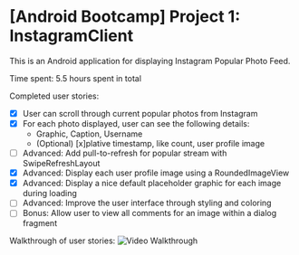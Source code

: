 # [Android Bootcamp] Project 1: InstagramClient
This is an Android application for displaying Instagram Popular Photo Feed.

Time spent: 5.5 hours spent in total

Completed user stories:

 * [x] User can scroll through current popular photos from Instagram
 * [x] For each photo displayed, user can see the following details:
      * Graphic, Caption, Username
      * (Optional) [x]plative timestamp, like count, user profile image
 * [ ] Advanced: Add pull-to-refresh for popular stream with SwipeRefreshLayout
 * [x] Advanced: Display each user profile image using a RoundedImageView
 * [x] Advanced: Display a nice default placeholder graphic for each image during loading
 * [ ] Advanced: Improve the user interface through styling and coloring
 * [ ] Bonus: Allow user to view all comments for an image within a dialog fragment

Walkthrough of user stories:
![Video Walkthrough](demo.gif)

